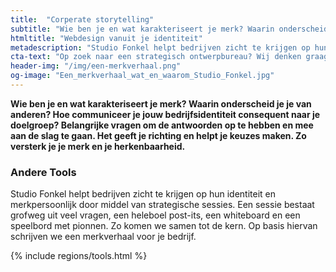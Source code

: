 ```yaml
---
title:  "Corperate storytelling"
subtitle: "Wie ben je en wat karakteriseert je merk? Waarin onderscheid je je van anderen?"
htmltitle: "Webdesign vanuit je identiteit"
metadescription: "Studio Fonkel helpt bedrijven zicht te krijgen op hun identiteit en merkpersoonlijk door middel van strategische sessies."
cta-text: "Op zoek naar een strategisch ontwerpbureau? Wij denken graag met je mee"
header-img: "/img/een-merkverhaal.png"
og-image: "Een_merkverhaal_wat_en_waarom_Studio_Fonkel.jpg"
---
```

__Wie ben je en wat karakteriseert je merk? Waarin onderscheid je je van anderen? Hoe communiceer je jouw bedrijfsidentiteit consequent naar je doelgroep? Belangrijke vragen om de antwoorden op te hebben en mee aan de slag te gaan. Het geeft je richting en helpt je keuzes maken. Zo versterk je je merk en je herkenbaarheid.__

### Andere Tools
Studio Fonkel helpt bedrijven zicht te krijgen op hun identiteit en merkpersoonlijk door middel van strategische sessies. Een sessie bestaat grofweg uit veel vragen, een heleboel post-its, een whiteboard en een speelbord met pionnen. Zo komen we samen tot de kern. Op basis hiervan schrijven we een merkverhaal voor je bedrijf.

{% include regions/tools.html %}
